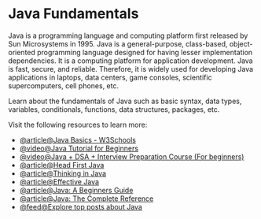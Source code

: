 # Java Fundamentals

Java is a programming language and computing platform first released by Sun Microsystems in 1995. Java is a general-purpose, class-based, object-oriented programming language designed for having lesser implementation dependencies. It is a computing platform for application development. Java is fast, secure, and reliable. Therefore, it is widely used for developing Java applications in laptops, data centers, game consoles, scientific supercomputers, cell phones, etc.

Learn about the fundamentals of Java such as basic syntax, data types, variables, conditionals, functions, data structures, packages, etc.

Visit the following resources to learn more:

- [@article@Java Basics - W3Schools](https://www.w3schools.com/java/)
- [@video@Java Tutorial for Beginners](https://youtu.be/eIrMbAQSU34)
- [@video@Java + DSA + Interview Preparation Course (For beginners)](https://youtube.com/playlist?list=PL9gnSGHSqcnr_DxHsP7AW9ftq0AtAyYqJ)
- [@article@Head First Java](https://www.amazon.co.uk/Head-First-Java-3rd-Brain-Friendly/dp/1491910771)
- [@article@Thinking in Java](https://www.amazon.co.uk/Thinking-Java-Eckel-Bruce-February/dp/B00IBON6C6)
- [@article@Effective Java](https://www.amazon.com/Effective-Java-Joshua-Bloch/dp/0134685997)
- [@article@Java: A Beginners Guide](https://www.amazon.co.uk/Java-Beginners-Guide-Herbert-Schildt/dp/1260463559)
- [@article@Java: The Complete Reference](https://www.amazon.co.uk/gp/product/B09JL8BMK7/ref=dbs_a_def_rwt_bibl_vppi_i2)
- [@feed@Explore top posts about Java](https://app.daily.dev/tags/java?ref=roadmapsh)
